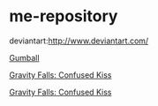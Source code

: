 # me-repository

deviantart:http://www.deviantart.com/

<a href="http://mikeinel.deviantart.com/art/What-if-Gumball-was-an-anime-Removed-Scenes-515145743">Gumball</a>

<a href="http://mikeinel.deviantart.com/art/Gravity-Falls-Biting-Twins-483964437">Gravity Falls: Confused Kiss</a>

<a href="http://mikeinel.deviantart.com/art/Gravity-Falls-Confused-Kiss-483967423">Gravity Falls: Confused Kiss</a>
